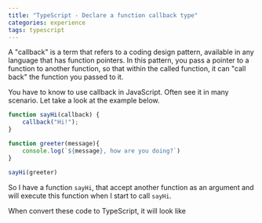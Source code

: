 ```yaml
---
title: "TypeScript - Declare a function callback type"
categories: experience
tags: typescript
---
```


A "callback" is a term that refers to a coding design pattern, available in any language that has function pointers. In this pattern, you pass a pointer to a function to another function, so that within the called function, it can "call back" the function you passed to it.

You have to know to use callback in JavaScript. Often see it in many scenario. Let take a look at the example below.

```typescript
function sayHi(callback) {
    callback("Hi!");
}

function greeter(message){
	console.log(`${message}, how are you doing?`)
}

sayHi(greeter)
```
So I have a function `sayHi`, that accept another function as an argument and will execute this function when I start to call `sayHi`.  

When convert these code to TypeScript, it will look like